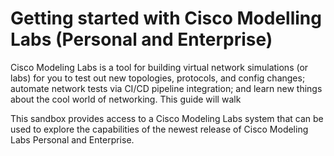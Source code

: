 # Getting started with Cisco Modelling Labs (Personal and Enterprise)

Cisco Modeling Labs is a tool for building virtual network simulations (or labs) for you to test out new topologies, protocols, and config changes; automate network tests via CI/CD pipeline integration; and learn new things about the cool world of networking. This guide will walk

This sandbox provides access to a Cisco Modeling Labs system that can be used to explore the capabilities of the newest release of Cisco Modeling Labs Personal and Enterprise.
